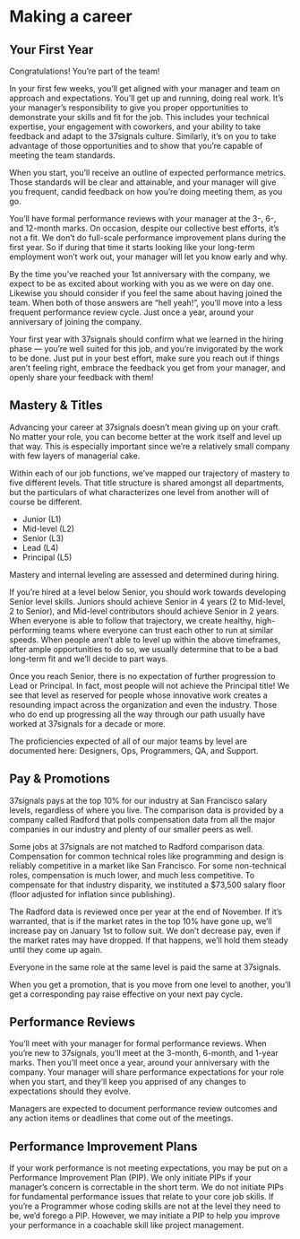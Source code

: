 # Making a career

## Your First Year

Congratulations! You’re part of the team!

In your first few weeks, you’ll get aligned with your manager and team on approach and expectations. You’ll get up and running, doing real work. It’s your manager’s responsibility to give you proper opportunities to demonstrate your skills and fit for the job. This includes your technical expertise, your engagement with coworkers, and your ability to take feedback and adapt to the 37signals culture. Similarly, it’s on you to take advantage of those opportunities and to show that you’re capable of meeting the team standards.

When you start, you’ll receive an outline of expected performance metrics. Those standards will be clear and attainable, and your manager will give you frequent, candid feedback on how you’re doing meeting them, as you go.

You’ll have formal performance reviews with your manager at the 3-, 6-, and 12-month marks. On occasion, despite our collective best efforts, it’s not a fit. We don’t do full-scale performance improvement plans during the first year. So if during that time it starts looking like your long-term employment won’t work out, your manager will let you know early and why.

By the time you’ve reached your 1st anniversary with the company, we expect to be as excited about working with you as we were on day one. Likewise you should consider if you feel the same about having joined the team. When both of those answers are “hell yeah!”, you’ll move into a less frequent performance review cycle. Just once a year, around your anniversary of joining the company.

Your first year with 37signals should confirm what we learned in the hiring phase — you’re well suited for this job, and you’re invigorated by the work to be done. Just put in your best effort, make sure you reach out if things aren’t feeling right, embrace the feedback you get from your manager, and openly share your feedback with them!

## Mastery & Titles

Advancing your career at 37signals doesn’t mean giving up on your craft. No matter your role, you can become better at the work itself and level up that way. This is especially important since we’re a relatively small company with few layers of managerial cake.

Within each of our job functions, we’ve mapped our trajectory of mastery to five different levels. That title structure is shared amongst all departments, but the particulars of what characterizes one level from another will of course be different.

- Junior (L1)
- Mid-level (L2)
- Senior (L3)
- Lead (L4)
- Principal (L5)

Mastery and internal leveling are assessed and determined during hiring.

If you’re hired at a level below Senior, you should work towards developing Senior level skills. Juniors should achieve Senior in 4 years (2 to Mid-level, 2 to Senior), and Mid-level contributors should achieve Senior in 2 years. When everyone is able to follow that trajectory, we create healthy, high-performing teams where everyone can trust each other to run at similar speeds. When people aren’t able to level up within the above timeframes, after ample opportunities to do so, we usually determine that to be a bad long-term fit and we’ll decide to part ways.

Once you reach Senior, there is no expectation of further progression to Lead or Principal. In fact, most people will not achieve the Principal title! We see that level as reserved for people whose innovative work creates a resounding impact across the organization and even the industry. Those who do end up progressing all the way through our path usually have worked at 37signals for a decade or more.

The proficiencies expected of all of our major teams by level are documented here: Designers, Ops, Programmers, QA, and Support.

## Pay & Promotions

37signals pays at the top 10% for our industry at San Francisco salary levels, regardless of where you live. The comparison data is provided by a company called Radford that polls compensation data from all the major companies in our industry and plenty of our smaller peers as well.

Some jobs at 37signals are not matched to Radford comparison data. Compensation for common technical roles like programming and design is reliably competitive in a market like San Francisco. For some non-technical roles, compensation is much lower, and much less competitive. To compensate for that industry disparity, we instituted a $73,500 salary floor (floor adjusted for inflation since publishing).

The Radford data is reviewed once per year at the end of November. If it’s warranted, that is if the market rates in the top 10% have gone up, we’ll increase pay on January 1st to follow suit. We don’t decrease pay, even if the market rates may have dropped. If that happens, we’ll hold them steady until they come up again.

Everyone in the same role at the same level is paid the same at 37signals.

When you get a promotion, that is you move from one level to another, you’ll get a corresponding pay raise effective on your next pay cycle.

## Performance Reviews

You’ll meet with your manager for formal performance reviews. When you’re new to 37signals, you’ll meet at the 3-month, 6-month, and 1-year marks. Then you’ll meet once a year, around your anniversary with the company. Your manager will share performance expectations for your role when you start, and they’ll keep you apprised of any changes to expectations should they evolve.

Managers are expected to document performance review outcomes and any action items or deadlines that come out of the meetings.

## Performance Improvement Plans

If your work performance is not meeting expectations, you may be put on a Performance Improvement Plan (PIP). We only initiate PIPs if your manager’s concern is correctable in the short term. We do not initiate PIPs for fundamental performance issues that relate to your core job skills. If you’re a Programmer whose coding skills are not at the level they need to be, we’d forego a PIP. However, we may initiate a PIP to help you improve your performance in a coachable skill like project management.
